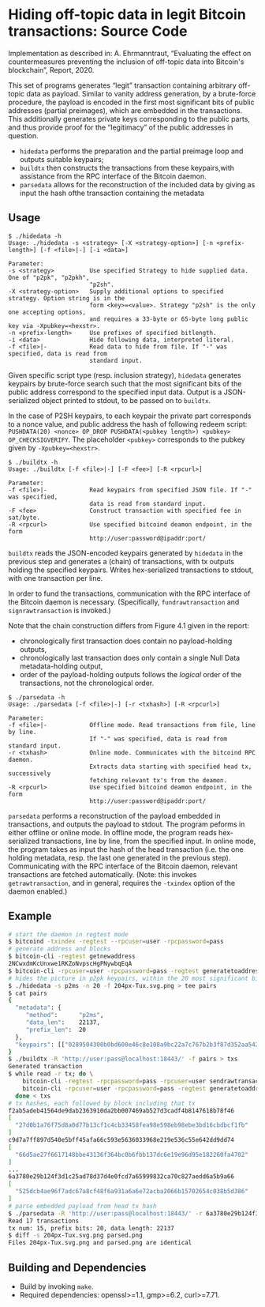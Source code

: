 # Hiding off-topic data in legit Bitcoin transactions: Source Code

Implementation as described in: A. Ehrmanntraut, “Evaluating the effect on countermeasures preventing the inclusion of off-topic data into Bitcoin's blockchain”, Report, 2020.

This set of programs generates “legit” transaction containing arbitrary off-topic data as payload.
Similar to vanity address generation, by a brute-force procedure, the payload is encoded in the first most significant bits of public addresses (partial preimages), which are embedded in the transactions.
This additionally generates private keys corresponding to the public parts, and thus provide proof for the “legitimacy” of the public addresses in question.

* `hidedata` performs the preparation and the partial preimage loop and outputs suitable keypairs;
* `buildtx` then constructs the transactions from these keypairs,with assistance from the RPC interface of the Bitcoin daemon.
* `parsedata` allows for the reconstruction of the included data by giving as input the hash ofthe transaction containing the metadata


## Usage

```
$ ./hidedata -h
Usage: ./hidedata -s <strategy> [-X <strategy-option>] [-n <prefix-length>] [-f <file>|-] [-i <data>]

Parameter:
-s <strategy>          Use specified Strategy to hide supplied data. One of "p2pk", "p2pkh",
                       "p2sh".
-X <strategy-option>   Supply additional options to specified strategy. Option string is in the
                       form <key>=<value>. Strategy "p2sh" is the only one accepting options,
                       and requires a 33-byte or 65-byte long public key via -Xpubkey=<hexstr>.
-n <prefix-length>     Use prefixes of specified bitlength.
-i <data>              Hide following data, interpreted literal.
-f <file>|-            Read data to hide from file. If "-" was specified, data is read from
                       standard input.
```

Given specific script type (resp. inclusion strategy), `hidedata` generates keypairs by brute-force search such that the most significant bits of the public address correspond to the specified input data.
Output is a JSON-serialized object printed to stdout, to be passed on to `buildtx`.

In the case of P2SH keypairs, to each keypair the private part corresponds to a nonce value, and public address the hash of following redeem script: `PUSHDATA(20) <nonce> OP_DROP PUSHDATA(<pubkey length>) <pubkey> OP_CHECKSIGVERIFY`. The placeholder `<pubkey>` corresponds to the pubkey given by `-Xpubkey=<hexstr>`.

```
$ ./buildtx -h
Usage: ./buildtx [-f <file>|-] [-F <fee>] [-R <rpcurl>]

Parameter:
-f <file>|-            Read keypairs from specified JSON file. If "-" was specified,
                       data is read from standard input.
-F <fee>               Construct transaction with specified fee in sat/byte.
-R <rpcurl>            Use specified bitcoind deamon endpoint, in the form
                       http://user:password@ipaddr:port/
```

`buildtx` reads the JSON-encoded keypairs generated by `hidedata` in the previous step and generates a (chain) of transactions, with tx outputs holding the specified keypairs.
Writes hex-serialized transactions to stdout, with one transaction per line.

In order to fund the transactions, communication with the RPC interface of the Bitcoin daemon is necessary. (Specifically, `fundrawtransaction` and `signrawtransaction` is invoked.)

Note that the chain construction differs from Figure 4.1 given in the report: 
* chronologically first transaction does contain no payload-holding outputs, 
* chronologically last transaction does only contain a single Null Data metadata-holding output,
* order of the payload-holding outputs follows the *logical* order of the transactions, not the chronological order.


```
$ ./parsedata -h
Usage: ./parsedata [-f <file>|-] [-r <txhash>] [-R <rpcurl>]

Parameter:
-f <file>|-            Offline mode. Read transactions from file, line by line.
                       If "-" was specified, data is read from standard input.
-r <txhash>            Online mode. Communicates with the bitcoind RPC daemon.
                       Extracts data starting with specified head tx, successively
                       fetching relevant tx's from the deamon.
-R <rpcurl>            Use specified bitcoind deamon endpoint, in the form
                       http://user:password@ipaddr:port/
```

`parsedata` performs a reconstruction of the payload embedded in transactions, and outputs the payload to stdout.
The program peforms in either offline or online mode.
In offline mode, the program reads hex-serialized transactions, line by line, from the specified input.
In online mode, the program takes as input the hash of the head transaction (i.e. the one holding metadata, resp. the last one generated in the previous step).
Communicating with the RPC interface of the Bitcoin daemon, relevant transactions are fetched automatically.
(Note: this invokes `getrawtransaction`, and in general, requires the `-txindex` option of the daemon enabled.)

## Example

```bash
# start the daemon in regtest mode
$ bitcoind -txindex -regtest --rpcuser=user -rpcpassword=pass
# generate address and blocks
$ bitcoin-cli -regtest getnewaddress
2NCwxdmKcUnxwe1RKZoNvpscHgPNywbqEqA
$ bitcoin-cli -rpcuser=user -rpcpassword=pass -regtest generatetoaddress 10 2NCwxdmKcUnxwe1RKZoNvpscHgPNywbqEqA
# hides the picture in p2pk keypairs, within the 20 most significant bits of each pubkey 
$ ./hidedata -s p2ms -n 20 -f 204px-Tux.svg.png > tee pairs
$ cat pairs
{
  "metadata": {
     "method":      "p2ms",
     "data_len":    22137,
     "prefix_len":  20
  },
  "keypairs": [["0289504300b0bd600e46c8e108a9bc22a7c767b2b3f87d352aa5424b08c69c04d7", "732b6e1d7aef87e4d139d34f7e5b3f8e65f9f58aba44513b345c6ead00349e87"], ...],
}
$ ./buildtx -R 'http://user:pass@localhost:18443/' -f pairs > txs
Generated transaction
$ while read -r tx; do \
    bitcoin-cli -regtest -rpcpassword=pass -rpcuser=user sendrawtransaction $tx; \
    bitcoin-cli -rpcuser=user -rpcpassword=pass -regtest generatetoaddress 1 2NCwxdmKcUnxwe1RKZoNvpscHgPNywbqEqA; \
  done < txs
# tx hashes, each followed by block including that tx
f2ab5adeb41564de9dab2363910da2bb007469ab527d3cadf4b8147618b78f46
[
  "27d0b1a76f75d8a0d77b13cf1c4cb33458fea98e598eb98ebe3bd16cbdbcf1fb"
]
c9d7a7ff897d540e5bff45afa66c593e5636033968e219e536c55e642dd9dd74
[
  "66d5ae27f6617148bbe43136f364bc0b6fbb137dc6e19e96d95e182260fa4702"
]
...
6a3780e29b124f3d1c25ad78d37d4e0fcd7a65999832ca70c827aedd6a5b9a66
[
  "525dcb4ae96f7adc67a8cf48f6a931a6a6e72acba2066b15702654c038b5d386"
]
# parse embedded payload from head tx hash
$ ./parsedata -R 'http://user:pass@localhost:18443/' -r 6a3780e29b124f3d1c25ad78d37d4e0fcd7a65999832ca70c827aedd6a5b9a66 > parsed.png
Read 17 transactions
tx num: 15, prefix bits: 20, data length: 22137
$ diff -s 204px-Tux.svg.png parsed.png
Files 204px-Tux.svg.png and parsed.png are identical
```


## Building and Dependencies

* Build by invoking `make`.
* Required dependencies: openssl>=1.1, gmp>=6.2, curl>=7.71.

